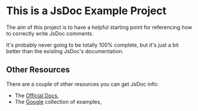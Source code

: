 # This is a JsDoc Example Project
The aim of this project is to have a helpful starting point for referencing how to correctly write JsDoc comments.

It's probably never going to be totally 100% complete, but it's just a bit better than the existing JsDoc's documentation.


## Other Resources
There are a couple of other resources you can get JsDoc info:

* The [Official Docs](http://usejsdoc.org/),
* The [Google](https://code.google.com/p/jsdoc-toolkit/wiki/DocExamples) collection of examples,